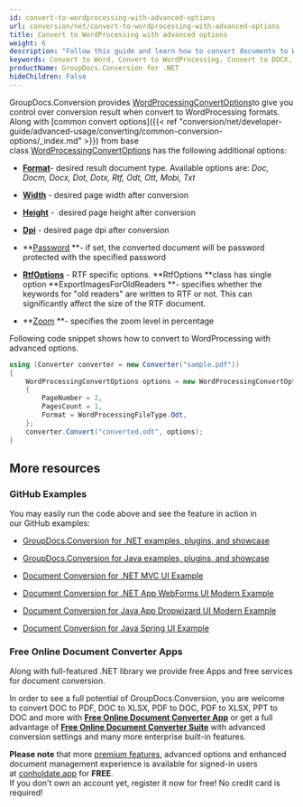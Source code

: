 ```yaml
---
id: convert-to-wordprocessing-with-advanced-options
url: conversion/net/convert-to-wordprocessing-with-advanced-options
title: Convert to WordProcessing with advanced options
weight: 6
description: "Follow this guide and learn how to convert documents to Word and Open Document formats like DOC, DOCX, ODT, OTT formats with height, width, DPI and other customizations using GroupDocs.Conversion for .NET."
keywords: Convert to Word, Convert to WordProcessing, Convert to DOCX, Convert to DOC
productName: GroupDocs.Conversion for .NET
hideChildren: False
---
```

GroupDocs.Conversion provides [WordProcessingConvertOptions](https://apireference.groupdocs.com/net/conversion/groupdocs.conversion.options.convert/wordprocessingconvertoptions)to give you control over conversion result when convert to WordProcessing formats. Along with [common convert options]({{< ref "conversion/net/developer-guide/advanced-usage/converting/common-conversion-options/_index.md" >}}) from base class [WordProcessingConvertOptions](https://apireference.groupdocs.com/net/conversion/groupdocs.conversion.options.convert/wordprocessingconvertoptions) has the following additional options:

*   **[Format](https://apireference.groupdocs.com/net/conversion/groupdocs.conversion.options.convert.convertoptions/1/properties/format)**\- desired result document type. Available options are: *Doc, Docm, Docx, Dot, Dotx, Rtf, Odt, Ott, Mobi, Txt*
*   **[Width](https://apireference.groupdocs.com/net/conversion/groupdocs.conversion.options.convert/wordprocessingconvertoptions/properties/width)** - desired page width after conversion  
    
*   **[Height](https://apireference.groupdocs.com/net/conversion/groupdocs.conversion.options.convert/wordprocessingconvertoptions/properties/height)** -  desired page height after conversion  
    
*   **[Dpi](https://apireference.groupdocs.com/net/conversion/groupdocs.conversion.options.convert/wordprocessingconvertoptions/properties/dpi)** - desired page dpi after conversion  
    
*   **[Password](https://apireference.groupdocs.com/net/conversion/groupdocs.conversion.options.convert/wordprocessingconvertoptions/properties/password) **\- if set, the converted document will be password protected with the specified password
*   **[RtfOptions](https://apireference.groupdocs.com/net/conversion/groupdocs.conversion.options.convert/wordprocessingconvertoptions/properties/rtfoptions)** - RTF specific options. **RtfOptions **class has single option **ExportImagesForOldReaders **\- specifies whether the keywords for "old readers" are written to RTF or not. This can significantly affect the size of the RTF document.
*   **[Zoom](https://apireference.groupdocs.com/net/conversion/groupdocs.conversion.options.convert/wordprocessingconvertoptions/properties/zoom) **\- specifies the zoom level in percentage

Following code snippet shows how to convert to WordProcessing with advanced options.

```csharp
using (Converter converter = new Converter("sample.pdf"))
{
    WordProcessingConvertOptions options = new WordProcessingConvertOptions
    {
        PageNumber = 2,
        PagesCount = 1,
        Format = WordProcessingFileType.Odt,
    };
    converter.Convert("converted.odt", options);
}
```

## More resources

### GitHub Examples

You may easily run the code above and see the feature in action in our GitHub examples:

*   [GroupDocs.Conversion for .NET examples, plugins, and showcase](https://github.com/groupdocs-conversion/GroupDocs.Conversion-for-.NET)
    
*   [GroupDocs.Conversion for Java examples, plugins, and showcase](https://github.com/groupdocs-conversion/GroupDocs.Conversion-for-Java)
    
*   [Document Conversion for .NET MVC UI Example](https://github.com/groupdocs-conversion/GroupDocs.Conversion-for-.NET-MVC) 
    
*   [Document Conversion for .NET App WebForms UI Modern Example](https://github.com/groupdocs-conversion/GroupDocs.Conversion-for-.NET-WebForms)
    
*   [Document Conversion for Java App Dropwizard UI Modern Example](https://github.com/groupdocs-conversion/GroupDocs.Conversion-for-Java-Dropwizard)
    
*   [Document Conversion for Java Spring UI Example](https://github.com/groupdocs-conversion/GroupDocs.Conversion-for-Java-Spring)
    

### Free Online Document Converter Apps

Along with full-featured .NET library we provide free Apps and free services for document conversion.

In order to see a full potential of GroupDocs.Conversion, you are welcome to convert DOC to PDF, DOC to XLSX, PDF to DOC, PDF to XLSX, PPT to DOC and more with **[Free Online Document Converter App](https://products.groupdocs.app/conversion)** or get a full advantage of **[Free Online Document Converter Suite](https://conholdate.app/features/document-converter-online)** with advanced conversion settings and many more enterprise built-in features.

**Please note** that more [premium features](https://conholdate.app/features), advanced options and enhanced document management experience is available for signed-in users at [conholdate.app](https://conholdate.app/) for **FREE**.  
If you don't own an account yet, register it now for free! No credit card is required!
